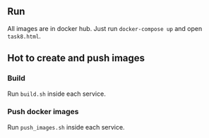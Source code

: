 ## Run
All images are in docker hub. Just run `docker-compose up` and open `task8.html`.

## Hot to create and push images
### Build
Run `build.sh` inside each service.

### Push docker images
Run `push_images.sh` inside each service.